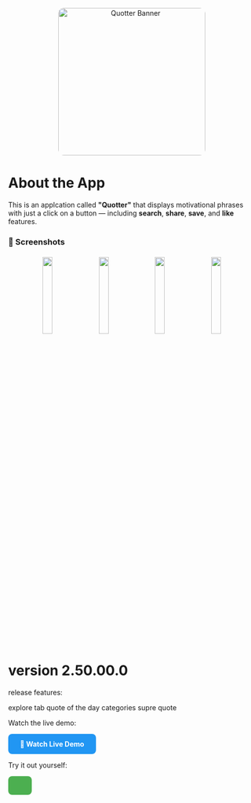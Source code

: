 

<p align="center">
  <img src="https://github.com/user-attachments/assets/96c6eb00-f704-4821-892a-39ff5005867e" alt="Quotter Banner" width="300" style="border-radius: 12px;" />
</p>



# About the App

This is an applcation called **"Quotter"** that displays motivational phrases with just a click on a button — including **search**, **share**, **save**, and **like** features.




### 📸 Screenshots

<p align="center">
  <img src="https://github.com/user-attachments/assets/d130ca86-5384-4087-8e0c-ec1a309b7fef" style="width: 20%; max-width: 200px; margin: 5px;" />
  <img src="https://github.com/user-attachments/assets/7da4654d-fdba-4d2a-97fb-fc29e8cfc006" style="width: 20%; max-width: 200px; margin: 5px;" />
  <img src="https://github.com/user-attachments/assets/2195f655-5fbc-4e7e-bbe5-e957bb8114b8" style="width: 20%; max-width: 200px; margin: 5px;" />
  <img src="https://github.com/user-attachments/assets/4caeb1c8-6439-4f54-8440-9ff498e4d299" style="width: 20%; max-width: 200px; margin: 5px;" />
</p>





# version 2.50.00.0


 release features:

explore tab
quote of the day
categories
supre quote


<!-- Live Demo Button -->
<p>Watch the live demo:</p>
<a href="https://drive.google.com/drive/folders/13Voh8BcEIFr_44w0YUBgxPx--Q6qxQ9r" target="_blank" style="
    display: inline-block;
    padding: 12px 24px;
    background-color: #2196F3;
    color: white;
    text-decoration: none;
    font-weight: bold;
    border-radius: 8px;
    transition: background-color 0.3s ease;
">
    🎥 Watch Live Demo
</a>


<!-- Upgraded link with button styling -->
<p>Try it out yourself:</p>
<a href="https://drive.google.com/drive/folders/13POIuxl2stWqtuT4dHoIzQNvt-T0OJHt" target="_blank" style="
    display: inline-block;
    padding: 12px 24px;
    background-color: #4CAF50;
    color: white;
    text-decoration: none;
    font-weight: bold;
    border-radius: 8px;
    transition: background-color 0.3s ease;
  
">
    🚀 Download Beta Version
</a>



